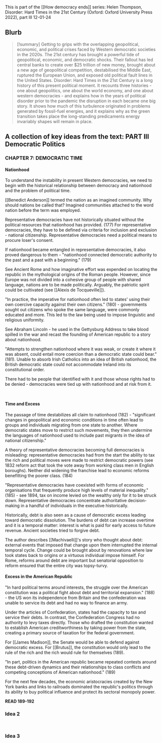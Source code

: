 This is part of the [[How democracy ends]] series:
Helen Thompson, Disorder: Hard Times in the 21st Century (Oxford: Oxford University Press 2022), part III
12-01-24

## Blurb

>[!summary]
>Getting to grips with the overlapping geopolitical, economic, and political crises faced by Western democratic societies in the 2020s. The 21st century has brought a powerful tide of geopolitical, economic, and democratic shocks. Their fallout has led central banks to create over $25 trillion of new money, brought about a new age of geopolitical competition, destabilised the Middle East, ruptured the European Union, and exposed old political fault lines in the United States. Disorder: Hard Times in the 21st Century is a long history of this present political moment. It recounts three histories - one about geopolitics, one about the world economy, and one about western democracies - and explains how in the years of political disorder prior to the pandemic the disruption in each became one big story. It shows how much of this turbulence originated in problems generated by fossil-fuel energies, and it explains why as the green transition takes place the long-standing predicaments energy invariably shapes will remain in place.

## A collection of key ideas from the text: PART III Democratic Politics

### CHAPTER 7: DEMOCRATIC TIME

#### Nationhood
To understand the instability in present Western democracies, we need to begin with the historical relationship between democracy and nationhood and the problem of political time.

[[Benedict Anderson]] termed the nation as an imagined community. Why should nations be called that? Imagined communities attached to the word nation before the term was employed.

Representative democracies have not historically situated without the political resources that nationhood has provided. (177) For representative democracies, they have to be defined via criteria for inclusion and exclusion - national citizenship. Representative democracies need a political means to procure loser's consent.

If nationhood became entangled in representative democracies, it also proved dangerous to them - "nationhood connected democratic authority to the past and a past with a beginning." (179)

See Ancient Rome and how imaginative effort was expended on locating the republic in the mythological origins of the Roman people. However, since Europe was not divided into a cohesive group of people with shared language, nations are to be made politically. Arguably, the patriotic spirit could be cultivated (see [[Alexis de Tocqueville]]).

"In practice, the imperative for nationhood often led to states' using their own coercive capacity against their own citizens." (180) - governments sought out citizens who spoke the same language, were commonly educated and more. This led to the law being used to impose linguistic and religious uniformity.

See Abraham Lincoln - he used in the Gettysburg Address to take blood spilled in the war and recast the founding of American republic to a story about nationhood.

"Attempts to strengthen nationhood where it was weak, or create it where it was absent, could entail more coercion than a democratic state could bear." (181). Unable to absorb Irish Catholics into an idea of British nationhood, the British democratic state could not accommodate Ireland into its constitutional order.

There had to be people that identified with it and those whose rights had to be denied - democracies were tied up with nationhood and at risk from it.
```ad-quote


```
#### Time and Excess

The passage of time destabilizes all claim to nationhood (182) - "significant changes in geopolitical and economic conditions in time often lead to groups and individuals migrating from one state to another. Where democratic states move to restrict such movements, they then undermine the languages of nationhood used to include past migrants in the idea of national citizenship."

A theory of representative democracies becoming full democracies is misleading: representative democracies had from the start the ability to tax the rich and political moves were made to restrict democratic powers (see 1832 reform act that took the vote away from working class men in English boroughs). Neither did widening the franchise lead to economic reforms benefitting the poorer class. (184)

"Representative democracies have coexisted with forms of economic organisations that frequently produce high levels of material inequality." (185) - see 1894, tax on income levied on the wealthy only for it to be struck down. Representative democracies concentrate authoritative decision-making in a handful of individuals in the executive historically.

Historically, debt is also seen as a cause of democratic excess leading toward democratic dissolution. The burdens of debt can increase overtime and it is a temporal matter: interest is what is paid for early access to future revenue. Ancient societies tried to forgive debt.

The author describes [[Machivaelli]]'s story who thought about debt: external events that imposed that change upon them interrupted the internal temporal cycle. Change could be brought about by renovations where law took states back to origins or a virtuous individual impose himself. For Rome, reforms around debt are important but senatorial opposition to reform ensured that the entire city was topsy-turvy.

#### Excess in the American Republic

"In hard political terms around interests, the struggle over the American constitution was a political fight about debt and territorial expansion." (188) - the US won its independence from Britain and the confederation was unable to service its debt and had no way to finance an army.

Under the articles of Confederation, states had the capacity to tax and service their debts. In contrast, the Confederation Congress had no authority to levy taxes directly. Those who drafted the constitution wanted to establish American creditworthiness by taking power from the state, creating a primary source of taxation for the federal government.

For [[James Madison]], the Senate would be able to defend against democratic excess. For [[Brutus]], the constitution would only lead to the rule of the rich and the rich would rule for themselves (189). 

"In part, politics in the American republic became repeated contests around these debt-driven dynamics and their relationships to class conflicts and competing conceptions of American nationhood." (189)

For the next few decades, the economic aristocracies created by the New York banks and links to railroads dominated the republic's politics through its ability to buy political influence and protect its sectoral monopoly power.
 
**READ 189-192**


### Idea 2

```ad-quote


```

### Idea 3

```ad-quote


```
